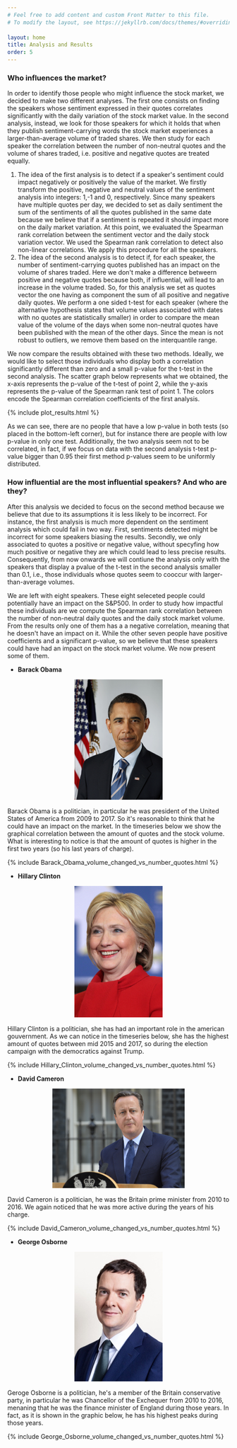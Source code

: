 ```yaml
---
# Feel free to add content and custom Front Matter to this file.
# To modify the layout, see https://jekyllrb.com/docs/themes/#overriding-theme-defaults

layout: home
title: Analysis and Results
order: 5
---
```


### Who influences the market?

In order to identify those people who might influence the stock market, we decided to make two different analyses. The first one consists on finding the speakers whose sentiment expressed in their quotes correlates significantly with the daily variation of the stock market value. In the second analysis, instead, we look for those speakers for which it holds that when they publish sentiment-carrying words the stock market experiences a larger-than-average volume of traded shares.
We then study for each speaker the correlation between the number of non-neutral quotes and the volume of shares traded, i.e. positive and negative quotes are treated equally. 

1. The idea of the first analysis is to detect if a speaker's sentiment could impact negatively or positively the value of the market. We firstly transform the positive, negative and neutral values of the sentiment analysis into integers: 1,-1 and 0, respectively. Since many speakers have multiple quotes per day, we decided to set as daily sentiment the sum of the sentiments of all the quotes published in the same date because we believe that if a sentiment is repeated it should impact more on the daily market variation. At this point, we evaluated the Spearman rank correlation between the sentiment vector and the daily stock variation vector. We used the Spearman rank correlation to detect also non-linear correlations. We apply this procedure for all the speakers.
2. The idea of the second analysis is to detect if, for each speaker, the number of sentiment-carrying quotes published has an impact on the volume of shares traded. Here we don't make a difference betweern positive and negative quotes because both, if influential, will lead to an increase in the volume traded. So, for this analysis we set as quotes vector the one having as component the sum of all positive and negative daily quotes. We perform a one sided t-test for each speaker (where the alternative hypothesis states that volume values associated with dates with no quotes are statistically smaller) in order to compare the mean value of the volume of the days when some non-neutral quotes have been published with the mean of the other days. Since the mean is not robust to outliers, we remove them based on the interquantile range.  

We now compare the results obtained with these two methods. Ideally, we would like to select those individuals who display both a correlation significantly different than zero and a small p-value for the t-test in the second analysis. The scatter graph below represents what we obtained, the x-axis represents the p-value of the t-test of point 2, while the y-axis represents the p-value of the Spearman rank test of point 1. The colors encode the Spearman correlation coefficients of the first analysis. 

{% include plot_results.html %}

As we can see, there are no people that have a low p-value in both tests (so placed in the bottom-left corner), but for instance there are people with low p-value in only one test. Additionally, the two analysis seem not to be correlated, in fact, if we focus on data with the second analysis t-test p-value bigger than 0.95 their first method p-values seem to be uniformly distributed. 

### How influential are the most influential speakers? And who are they?

After this analysis we decided to focus on the second method because we believe that due to its assumptions it is less likely to be incorrect. For instance, the first analysis is much more dependent on the sentiment analysis which could fail in two way. First, sentiments detected might be incorrect for some speakers biasing the results. Secondly, we only associated to quotes a positive or negative value, without specyfing how much positive or negative they are which could lead to less precise results. Consequently, from now onwards we will contiune the analysis only with the speakers that display a pvalue of the t-test in the second analysis smaller than 0.1, i.e., those individuals whose quotes seem to cooccur with larger-than-average volumes. 

We are left with eight speakers. These eight seleceted people could potentially have an impact on the S&P500. In order to study how impactful these individuals are we compute the Spearman rank correlation between the number of non-neutral daily quotes and the daily stock market volume. From the results only one of them has a a negative correlation, meaning that he doesn't have an impact on it. While the other seven people have positive coefficients and a significant p-value, so we believe that these speakers could have had an impact on the stock market volume. We now present some of them.

- __Barack Obama__
<p align="center">
<img src="./images/obama.jpg" alt="drawing" width="200"/>
</p>

Barack Obama is a politician, in particular he was president of the United States of America from 2009 to 2017. So it's reasonable to think that he could have an impact on the market. In the timeseries below we show the graphical correlation between the amount of quotes and the stock volume. What is interesting to notice is that the amount of quotes is higher in the first two years (so his last years of charge).

{% include Barack_Obama_volume_changed_vs_number_quotes.html %}

- __Hillary Clinton__
<p align="center">
<img src="./images/clinton.jpg" alt="drawing" width="200"/>
</p>

Hillary Clinton is a politician, she has had an important role in the american gouvernment. As we can notice in the timeseries below, she has the highest amount of quotes between mid 2015 and 2017, so during the election campaign with the democratics against Trump.

{% include Hillary_Clinton_volume_changed_vs_number_quotes.html %}

- __David Cameron__
<p align="center">
<img src="./images/cameron.jpg" alt="drawing" width="300"/>
</p>

David Cameron is a politician, he was the Britain prime minister from 2010 to 2016. We again noticed that he was more active during the years of his charge.

{% include David_Cameron_volume_changed_vs_number_quotes.html %}

- __George Osborne__
<p align="center">
<img src="./images/osborne.jpg" alt="drawing" width="200"/>
</p>

Geroge Osborne is a politician, he's a member of the Britain conservative party, in particular he was Chancellor of the Exchequer from 2010 to 2016, menaning that he was the finance minister of England during those years. In fact, as it is shown in the graphic below, he has his highest peaks during those years.

{% include George_Osborne_volume_changed_vs_number_quotes.html %}
 
